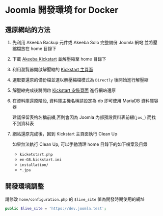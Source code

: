 # Joomla 開發環境 for Docker

## 還原網站的方法

1. 先利用 Akeeba Backup 元件或 Akeeba Solo 完整備份 Joomla 網站 並將壓縮檔放在 home 目錄下
2. 下載 [Akeeba Kickstart](https://www.akeebabackup.com/download.html) 並解壓縮至 home 目錄下
3. 利用瀏覽器開啟解壓縮的 [Kickstart 主頁面](http://127.0.0.1/kickstart.php)
4. 選取要還原的備份檔並選以解壓縮檔模式為 `Directly` 後開始進行解壓縮
5. 解壓縮完成後將開啟 [Kickstart 安裝頁面](http://127.0.0.1/installation/) 進行網站還原
6. 在資料庫還原階段, 資料庫主機名稱請設定為 db 即可使用 MariaDB 資料庫容器

    建議保留表格名稱前綴,否則會因為 Joomla 內部預設資料表前綴(`jos_`) 而找不到資料表

7. 網站還原完成後，回到 Kickstart 主頁面執行 Clean Up

    如果無法執行 Clean Up, 可以手動清理 home 目錄下的如下檔案及目錄
    - `kicketstart.php`
    - `en-GB.kickstart.ini`
    - `installation/`
    - `*.jpa`

## 開發環境調整

請修改 `home/configuration.php` 的 `$live_site` 值為開發時期使用的網址

```php
public $live_site = 'https://dev.joomla.test';
```